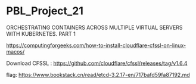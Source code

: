 # PBL_Project_21
ORCHESTRATING CONTAINERS ACROSS MULTIPLE VIRTUAL SERVERS WITH KUBERNETES. PART 1

https://computingforgeeks.com/how-to-install-cloudflare-cfssl-on-linux-macos/

Download CFSSL : https://github.com/cloudflare/cfssl/releases/tag/v1.6.4

flag: https://www.bookstack.cn/read/etcd-3.2.17-en/717bafd59fa87192.md